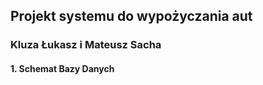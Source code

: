 ## Projekt systemu do wypożyczania aut
### Kluza Łukasz i Mateusz Sacha

#### 1. Schemat Bazy Danych
